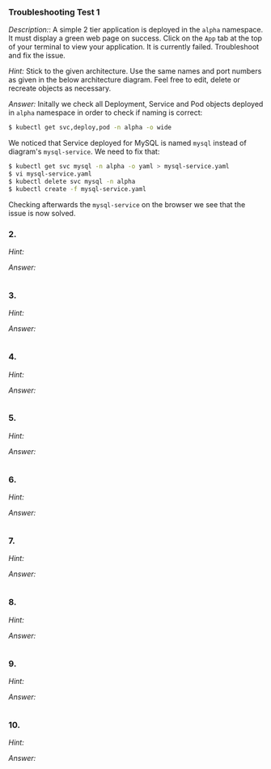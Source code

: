 ### Troubleshooting Test 1

*Description:*: A simple 2 tier application is deployed in the `alpha` namespace. It must display a green web page on success. Click on the `App` tab at the top of your terminal to view your application. It is currently failed. Troubleshoot and fix the issue.

*Hint:* Stick to the given architecture. Use the same names and port numbers as given in the below architecture diagram. Feel free to edit, delete or recreate objects as necessary.

*Answer:* Initally we check all Deployment, Service and Pod objects deployed in `alpha` namespace in order to check if naming is correct:

```bash
$ kubectl get svc,deploy,pod -n alpha -o wide
`````

We noticed that Service deployed for MySQL is named `mysql` instead of diagram's `mysql-service`. We need to fix that:

```bash
$ kubectl get svc mysql -n alpha -o yaml > mysql-service.yaml
$ vi mysql-service.yaml
$ kubectl delete svc mysql -n alpha
$ kubectl create -f mysql-service.yaml
```

Checking afterwards the `mysql-service` on the browser we see that the issue is now solved.

### 2. 

*Hint:*

*Answer:*

```bash

`````

### 3. 

*Hint:*

*Answer:*

```bash

`````

### 4. 

*Hint:*

*Answer:*

```bash

`````

### 5. 

*Hint:*

*Answer:*

```bash

`````

### 6. 

*Hint:*

*Answer:*

```bash

`````

### 7. 

*Hint:*

*Answer:*

```bash

`````

### 8. 

*Hint:*

*Answer:*

```bash

`````

### 9. 

*Hint:*

*Answer:*

```bash

`````

### 10. 

*Hint:*

*Answer:*

```bash

`````````
````
````
````
````
````
````
````
````
````
